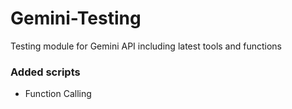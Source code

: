 # Gemini-Testing
Testing module for Gemini API including latest tools and functions

### Added scripts
- Function Calling

